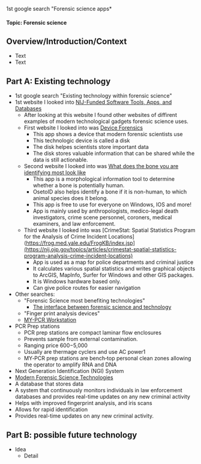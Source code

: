1st google search "Forensic science apps*
#### Topic: **Forensic science**


## Overview/Introduction/Context
* Text
* Text

## Part A: Existing technology
* 1st google search "Existing technology within forensic science"
* 1st website I looked into [NIJ-Funded Software Tools, Apps, and Databases](https://nij.ojp.gov/library/nij-funded-software-tools-apps-and-databases)
  * After looking at this website I found other websites of diffirent examples of modern technological gadgets forensic science uses.
  * First website I looked into was [Device
Forensics](https://www.grierforensics.com/capabilities/device-forensics/)
      * This app shows a device that modern forensic scientists use
      * This technologic device is called a disk
      * The disk helpes scientists store important data
      * The disk stores valuable information that can be shared while the data is still actionable.
  * Second website I looked into was [What does the bone you are identifying most look like](https://boneidentification.com/about/)
      * This app is a morphological information tool to determine whether a bone is potentially human.
      * OsetoID also helps identify a bone if it is non-human, to which animal species does it belong.
      * This app is free to use for everyone on Windows, IOS and more!
      * App is mainly used by anthropologists, medico-legal death investigators, crime scene personnel, coroners, medical examiners, and law enforcement.
  * Third website I looked into was [CrimeStat: Spatial Statistics Program for the Analysis of Crime Incident Locations](https://frog.med.yale.edu/FrogKB/index.jsp](https://nij.ojp.gov/topics/articles/crimestat-spatial-statistics-program-analysis-crime-incident-locations)
     * App is used as a map for police departments and criminal justice
     * It calculates various spatial statistics and writes graphical objects to ArcGIS, MapInfo, Surfer for Windows and other GIS packages.
     * It is Windows hardware based only.
     * Can give police routes for easier navigation
* Other searches:
  * "Forensic Science most benefiting technologies"
    * [The interface between forensic science and technology](https://pmc.ncbi.nlm.nih.gov/articles/PMC4581008/)
  * "Finger print analysis devices"
  * [MY-PCR Workstation](https://mystaire.com/products/my-pcr-workstation)
* PCR Prep stations
    * PCR prep stations are compact laminar flow enclosures
    * Prevents sample from external contamination.
    * Ranging price $600-$5,000
    * Usually are thermage cyclers and use AC power1
    * MY‑PCR prep stations are bench‑top personal clean zones allowing the operator to amplify RNA and DNA
 * Next Generation Identification (NGI) System
  * [Modern Forensic Science Technologies](https://www.forensicscolleges.com/blog/resources/10-modern-forensic-science-technologies)
  * A database that stores data
  * A system that continuously monitors individuals in law enforcement databases and provides real-time updates on any new criminal activity
  * Helps with improved fingerprint analysis, and iris scans
  * Allows for rapid identification
  * Provides real-time updates on any new criminal activity.
  
## Part B: possible future technology
* Idea
  * Detail
